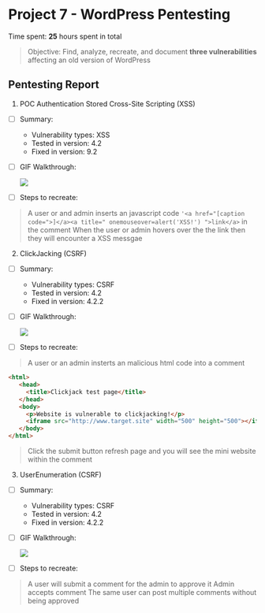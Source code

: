 # Project 7 - WordPress Pentesting

Time spent: **25** hours spent in total

> Objective: Find, analyze, recreate, and document **three vulnerabilities** affecting an old version of WordPress

## Pentesting Report

1. POC Authentication Stored Cross-Site Scripting (XSS)

- [ ] Summary: 
    - Vulnerability types: XSS
    - Tested in version: 4.2
    - Fixed in version:  9.2
- [ ] GIF Walkthrough: 
    
    
    ![](https://media.giphy.com/media/1BeG0ImJSqnIEOqv8r/giphy.gif)

- [ ] Steps to recreate: 
> A user or and admin inserts an javascript code `'<a href="[caption code=">]</a><a title=" onemouseover=alert('XSS!') ">link</a>` in the comment
> When the user or admin hovers over the the link then they will encounter a XSS messgae


2. ClickJacking (CSRF)

- [ ] Summary: 
    - Vulnerability types: CSRF
    - Tested in version: 4.2
    - Fixed in version:  4.2.2
- [ ] GIF Walkthrough:

    ![](https://media.giphy.com/media/7JEtlSnVUxW1SaFwlc/giphy.gif)
    
- [ ] Steps to recreate: 
> A user or an admin insterts an malicious html code into a comment
```html
<html>
   <head>
     <title>Clickjack test page</title>
   </head>
   <body>
     <p>Website is vulnerable to clickjacking!</p>
     <iframe src="http://www.target.site" width="500" height="500"></iframe>
   </body>
</html> 
```
> Click the submit button
> refresh page and you will see the mini website within the comment

3. UserEnumeration (CSRF)

- [ ] Summary: 
    - Vulnerability types: CSRF
    - Tested in version: 4.2
    - Fixed in version:  4.2.2
- [ ] GIF Walkthrough:

    ![](https://media.giphy.com/media/uFi9nF5mIAhKvISknT/giphy.gif)

- [ ] Steps to recreate: 
> A user will submit a comment for the admin to approve it
> Admin accepts comment
> The same user can post multiple comments without being approved
  
    
